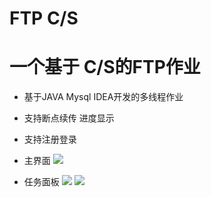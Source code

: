 # FTP C/S
# 一个基于 C/S的FTP作业
- 基于JAVA Mysql IDEA开发的多线程作业
- 支持断点续传 进度显示
- 支持注册登录 

- 主界面
![](https://i.imgur.com/bmag27H.png)


- 任务面板
![](https://i.imgur.com/oApWOq8.png)
![](https://i.imgur.com/Jbv3W3p.png)